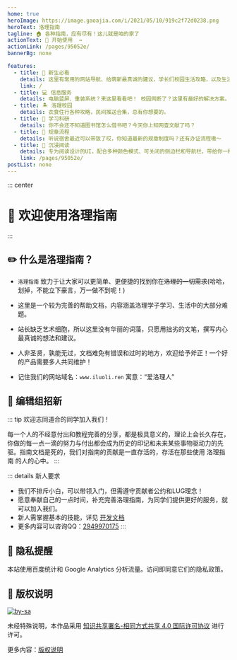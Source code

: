 ```yaml
---
home: true
heroImage: https://image.gaoajia.com/i/2021/05/10/919c2f72d0238.png
heroText: 洛理指南
tagline: 🏠 各种指南，应有尽有！这儿就是咱的家了
actionText: 🍕 开始使用  →
actionLink: /pages/95052e/
bannerBg: none 

features: 
  - title: 🎋 新生必看
    details: 这里有常用的网站导航、给萌新最真诚的建议，学长们校园生活攻略，以及生活中遇到的部分问题的解决方案
    link: /
  - title: 💻 信息服务
    details: 电脑蓝屏、重装系统？来这里看看吧！ 校园网断了？这里有最好的解决方案。
  - title: 🏝️ 洛理校园
    details: 衣食住行各种攻略，民间推送合集，总有你想要的。
  - title: 📖 学习科研
    details: 你不会还不知道图书馆怎么借书吧？今天你上知网查文献了吗？
  - title: 🎏 规章流程
    details: 听说宿舍最近可以带饭了哎，你知道最新的规章制度吗？还有办证流程嗷～
  - title: 🌱 沉浸阅读
    details: 专为阅读设计的UI，配合多种颜色模式、可关闭的侧边栏和导航栏，带给你一种沉浸式阅读体验
    link: /pages/95052e/
postList: none
---
```


::: center
# 🚀 欢迎使用洛理指南
:::

## ✏️ 什么是洛理指南？


- `洛理指南` 致力于让大家可以更简单、更便捷的找到你在~~洛理的一切需求~~(哈哈，划掉，不能立下豪言，万一做不到呢！)

- 这里是一个较为完善的帮助文档，内容涵盖洛理学子学习、生活中的大部分难题。

- 站长缺乏艺术细胞，所以这里没有华丽的词藻，只愿用拙劣的文笔，撰写内心最真诚的想法和建议。

- 人非圣贤，孰能无过，文档难免有错误和过时的地方，欢迎给予斧正！一个好的产品需要多人共同维护！

- 记住我们的网站域名：`www.iluoli.ren` 寓意：“爱洛理人”


## 📝 编辑组招新 <Badge text="参与贡献"/>

::: tip
欢迎志同道合的同学加入我们！

每一个人的不经意付出和教程完善的分享，都是极具意义的，理论上会长久存在，你做的每一点一滴的努力与付出都会成为历史的印记和未来某些事物驱动力的先驱。指南文档是死的，我们对指南的贡献是一直存活的，存活在那些使用 洛理指南 的人的心中。
:::

::: details 新人要求
- 我们不排斥小白，可以带领入门，但需遵守贡献者公约和LUG理念！
- 愿意奉献自己的一点时间，补充完善洛理指南，为同学们提供更好的服务，就可以加入我们。
- 新人需掌握基本的技能，详见 [开发文档](/pages/95052e/)
- 更多内容可以咨询QQ：[2949970175](http://wpa.qq.com/msgrd?v=3&uin=2949970175&site=qq&menu=yes)
:::



## 🔔 隐私提醒

本站使用百度统计和 Google Analytics 分析流量。访问即同意它们的隐私政策。

## 🎋 版权说明

[![by-sa](https://image.iluoli.ren/2022/04/17/10bce799b52af.svg)](https://creativecommons.org/licenses/by-sa/4.0/deed.zh)

未经特殊说明，本作品采用 [知识共享署名-相同方式共享 4.0 国际许可协议](https://creativecommons.org/licenses/by-sa/4.0/deed.zh) 进行许可。

更多内容：[版权说明](/pages/aeb847/)